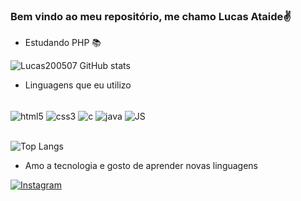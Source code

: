 
### Bem vindo ao meu repositório, me chamo Lucas Ataide✌️

- Estudando PHP 📚

![Lucas200507 GitHub stats](https://github-readme-stats.vercel.app/api?username=Lucas200507&show_icons=true&theme=radical)


- Linguagens que eu utilizo
<br>
<div style="display:inline_block">
    <img align="center" alt="html5" src="https://img.shields.io/badge/HTML5-E34F26?style=for-the-badge&logo=html5&logoColor=white">
   <img align="center" alt="css3" src="https://img.shields.io/badge/CSS3-1572B6?style=for-the-badge&logo=css3&logoColor=white">
  <img align="center" alt="c" src="https://img.shields.io/badge/C-00599C?style=for-the-badge&logo=c&logoColor=white">
   <img align="center" alt="java" src="https://img.shields.io/badge/Java-ED8B00?style=for-the-badge&logo=openjdk&logoColor=white">
  <img align="center" alt="JS" src="https://img.shields.io/badge/JavaScript-F7DF1E?style=for-the-badge&logo=javascript&logoColor=black">
</div>
<br>

![Top Langs](https://github-readme-stats.vercel.app/api/top-langs/?username=Lucas200507&layout=compact)


- Amo a tecnologia e gosto de aprender novas linguagens 

[![Instagram](https://img.shields.io/badge/Instagram-E4405F?style=for-the-badge&logo=instagram&logoColor=white)](https://instagram.com/lucas._ide)

